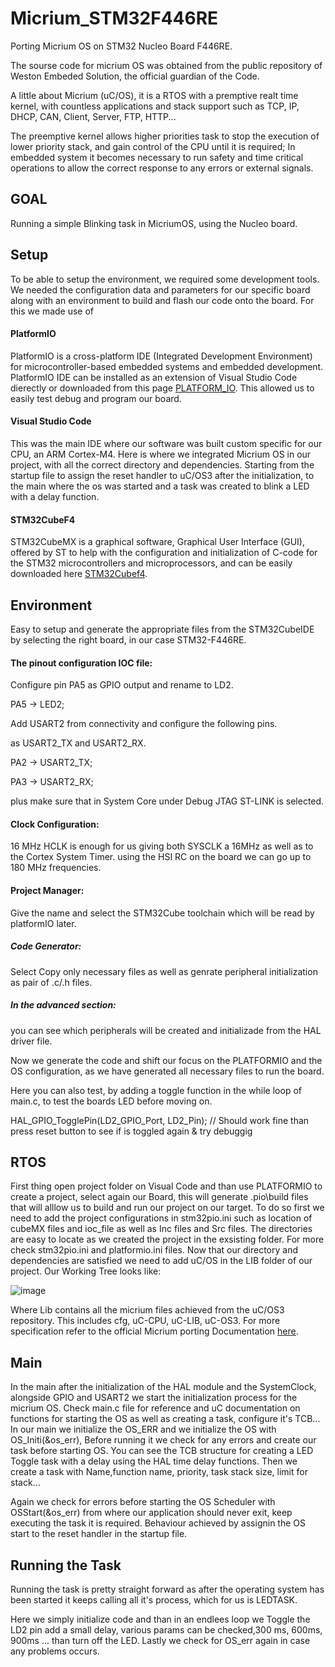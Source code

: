 # Micrium_STM32F446RE
Porting Micrium OS on STM32 Nucleo Board F446RE.

The sourse code for micrium OS was obtained from the public repository
of Weston Embeded Solution, the official guardian of the Code.

A little about Micrium (uC/OS), it is a RTOS with a premptive realt time kernel,
with countless applications and stack support such as TCP, IP, DHCP, CAN, Client,
Server, FTP, HTTP...

The preemptive kernel allows higher priorities task to stop the execution of lower
priority stack, and gain control of the CPU until it is required;
In embedded system it becomes necessary to run safety and time critical operations
to allow the correct response to any errors or external signals.

## GOAL
Running a simple Blinking task in MicriumOS, using the Nucleo board.

## Setup
To be able to setup the environment, we required some development tools.
We needed the configuration data and parameters for our specific board along with an
environment to build and flash our code onto the board. 
For this we made use of
####   PlatformIO
PlatformIO is a cross-platform IDE (Integrated Development Environment)
for microcontroller-based embedded systems and embedded development.
PlatformIO IDE can be installed as an extension of Visual Studio Code 
dierectly or downloaded from this page [PLATFORM_IO](https://platformio.org/).
This allowed us to easily test debug and program our board.

####    Visual Studio Code
This was the main IDE where our software was built custom specific for
our CPU, an ARM Cortex-M4. Here is where we integrated Micrium OS in 
our project, with all the correct directory and dependencies.
Starting from the startup file to assign the reset handler to uC/OS3
after the initialization, to the main where the os was started and
a task was created to blink a LED with a delay function.

####    STM32CubeF4
STM32CubeMX is a graphical software, Graphical User Interface (GUI), 
offered by ST to help with the configuration and initialization of 
C-code for the STM32 microcontrollers and microprocessors, and can 
be easily downloaded here [STM32Cubef4](https://www.st.com/en/embedded-software/stm32cubef4.html).

## Environment
Easy to setup and generate the appropriate files
from the STM32CubeIDE by selecting the right board, in our case 
STM32-F446RE.
#### The pinout configuration IOC file:
  Configure pin PA5 as GPIO output and rename to LD2.
  
  PA5  ->  LED2;
  
  Add USART2 from connectivity and configure the following pins.
  
  as USART2_TX and USART2_RX.
  
  PA2  ->  USART2_TX;
  
  PA3  ->  USART2_RX;
  
  plus make sure that in System Core under Debug JTAG ST-LINK is selected.
#### Clock Configuration:
  16 MHz HCLK is enough for us giving both SYSCLK a 16MHz
  as well as to the Cortex System Timer.
  using the HSI RC on the board we can go up to 180 MHz frequencies.
#### Project Manager:
  Give the name and select the STM32Cube toolchain which will
  be read by platformIO later.
##### Code Generator:
  Select Copy only necessary files as well as genrate peripheral 
  initialization as pair of .c/.h files.
##### In the advanced section:
  you can see which peripherals will be created and
  initializade from the HAL driver file.

Now we generate the code and shift our focus on the PLATFORMIO
and the OS configuration, as we have generated all necessary files to run the board.

Here you can also test, by adding a toggle function in the while loop of main.c, to test the boards
LED before moving on.

HAL_GPIO_TogglePin(LD2_GPIO_Port, LD2_Pin);  // Should work fine than
press reset button to see if is toggled again & try debuggig

## RTOS
First thing open project folder on Visual Code and than use PLATFORMIO
to create a project, select again our Board, this will generate .pio\build files
that will alllow us to build and run our project on our target.
To do so first we need to add the project configurations in stm32pio.ini such as 
location of cubeMX files and ioc_file as well as Inc files and Src files.
The directories are easy to locate as we created the project in the exsisting folder.
For more check stm32pio.ini and platformio.ini files.
Now that our directory and dependencies are satisfied we need to add uC/OS in the LIB folder of our project.
Our Working Tree looks like:

![image](https://github.com/ilyashamza70/Micrium_STM32F446RE/assets/70276386/eb606d82-61c5-4c91-860a-80c6f3142625)

Where Lib contains all the micrium files achieved from the uC/OS3 repository.
This includes cfg, uC-CPU, uC-LIB, uC-OS3.
For more specification refer to the official Micrium porting Documentation [here](https://micrium.atlassian.net/wiki/spaces/osiiidoc/pages/132507/Porting+uC-OS-III).

## Main 

In the main after the initialization of the HAL module and the SystemClock, alongside GPIO
and USART2 we start the initialization process for the micrium OS.
Check main.c file for reference and uC documentation on functions for starting the OS
as well as creating a task, configure it's TCB...
In our main we initialize the OS_ERR and we initialize the OS with OS_Initi(&os_err),
Before running it we check for any errors and create our task before starting OS.
You can see the TCB structure for creating a LED Toggle task with a delay using the
HAL time delay functions.
Then we create a task with Name,function name, priority, task stack size, limit for stack...

Again we check for errors before starting the OS Scheduler with OSStart(&os_err)
from where our application should never exit, keep executing the task it is required.
Behaviour achieved by assignin the OS start to the reset handler in the startup file.

## Running the Task

Running the task is pretty straight forward as after the operating system has been started it keeps calling
all it's process, which for us is LEDTASK.

Here we simply initialize code and than in an endlees loop we Toggle the LD2 pin 
add a small delay, various params can be checked,300 ms, 600ms, 900ms ...
than turn off the LED.
Lastly we check for OS_err again in case any problems occurs.
